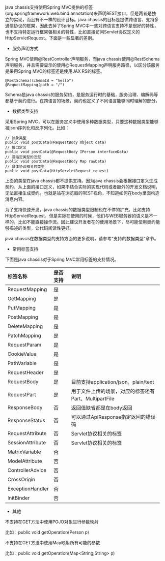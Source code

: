 java chassis支持使用Spring MVC提供的标签\(org.springframework.web.bind.annotation\)来声明REST接口，但是两者是独立的实现，而且有不一样的设计目标。java chassis的目标是提供跨语言、支持多通信协议的框架，因此去掉了Spring MVC中一些对跨语言支持不是很好的特性，也不支持特定运行框架强相关的特性，比如直接访问Servlet协议定义的HttpServletRequest。下面是一些显著的差别。

* 服务声明方式

Spring MVC使用@RestController声明服务，而java chassis使用@RestSchema声明服务，并且需要显示的使用@RequestMapping声明服务路径，以区分该服务是采用Spring MVC的标签还是使用JAX RS的标签。

```
@RestSchema(schemaId = "hello")
@RequestMapping(path = "/")
```

Schema是java chassis的服务契约，是服务运行时的基础，服务治理、编解码等都基于契约进行。在跨语言的场景，契约也定义了不同语言能够同时理解的部分。

* 数据类型支持

采用Spring MVC，可以在服务定义中使用多种数据类型，只要这种数据类型能够被json序列化和反序列化。比如：

```
// 抽象类型
public void postData(@RequestBody Object data)
// 接口定义
public void postData(@RequestBody IPerson interfaceData)
// 没指定类型的泛型
public void postData(@RequestBody Map rawData)
// 具体协议相关的类型
public void postData(HttpServletRequest rquest)
```

上面的类型在java chassis都不提供支持。因为java chassis会根据接口定义生成契约，从上面的接口定义，如果不结合实际的实现代码或者额外的开发文档说明，无法直接生成契约。也就是站在浏览器的REST视角，不知道如何在body里面构造消息内容。

为了支持快速开发，java chassis的数据类型限制也在不停的扩充，比如支持HttpServletRequest，但是实际在使用的时候，他们与WEB服务器的语义是不一样的，比如不能直接操作流。因此建议开发者在的使用场景下，尽可能使用契约能够描述的类型，让代码阅读性更好。

java chassis在数据类型的支持方面的更多说明，请参考"支持的数据类型"章节。

* 常用标签支持

下面是java chassis对于Spring MVC常用标签的支持情况。

| 标签名称 | 是否支持 | 说明 |
| :--- | :--- | :--- |
| RequestMapping | 是 |  |
| GetMapping | 是 |  |
| PutMapping | 是 |  |
| PostMapping | 是 |  |
| DeleteMapping | 是 |  |
| PatchMapping | 是 |  |
| RequestParam | 是 |  |
| CookieValue | 是 |  |
| PathVariable | 是 |  |
| RequestHeader | 是 |  |
| RequestBody | 是 | 目前支持application/json，plain/text |
| RequestPart | 是 | 用于文件上传的场景，对应的标签还有Part、MultipartFile |
| ResponseBody | 否 | 返回值缺省都是在body返回 |
| ResponseStatus | 否 | 可以通过ApiResponse指定返回的错误码 |
| RequestAttribute | 否 | Servlet协议相关的标签 |
| SessionAttribute | 否 | Servlet协议相关的标签 |
| MatrixVariable | 否 |  |
| ModelAttribute | 否 |  |
| ControllerAdvice | 否 |  |
| CrossOrigin | 否 |  |
| ExceptionHandler | 否 |  |
| InitBinder | 否 |  |

* 其他

不支持在GET方法中使用POJO对象进行参数映射

比如：public void getOperation\(Person p\)

不支持在GET方法中使用Map映射所有可能的参数

比如：public void getOperation\(Map&lt;String,String&gt; p\)

